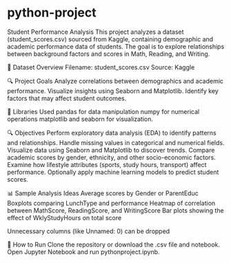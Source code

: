 # python-project
Student Performance Analysis
This project analyzes a dataset (student_scores.csv) sourced from Kaggle, containing demographic and academic performance data of students. The goal is to explore relationships between background factors and scores in Math, Reading, and Writing.

📁 Dataset Overview
Filename: student_scores.csv
Source: Kaggle 

🔍 Project Goals
Analyze correlations between demographics and academic performance.
Visualize insights using Seaborn and Matplotlib.
Identify key factors that may affect student outcomes.

🧪 Libraries Used
pandas for data manipulation
numpy for numerical operations
matplotlib and seaborn for visualization.

🔍 Objectives
Perform exploratory data analysis (EDA) to identify patterns and relationships.
Handle missing values in categorical and numerical fields.
Visualize data using Seaborn and Matplotlib to discover trends.
Compare academic scores by gender, ethnicity, and other socio-economic factors.
Examine how lifestyle attributes (sports, study hours, transport) affect performance.
Optionally apply machine learning models to predict student scores.

📊 Sample Analysis Ideas
Average scores by Gender or ParentEduc
Boxplots comparing LunchType and performance
Heatmap of correlation between MathScore, ReadingScore, and WritingScore
Bar plots showing the effect of WklyStudyHours on total score

Unnecessary columns (like Unnamed: 0) can be dropped

📌 How to Run
Clone the repository or download the .csv file and notebook.
Open Jupyter Notebook and run pythonproject.ipynb. 









	

